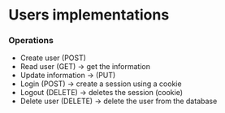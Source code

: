 # Users implementations

### Operations

- Create user (POST)
- Read user (GET) -> get the information
- Update information -> (PUT)
- Login (POST) -> create a session using a cookie
- Logout (DELETE) -> deletes the session (cookie)
- Delete user (DELETE) -> delete the user from the database
